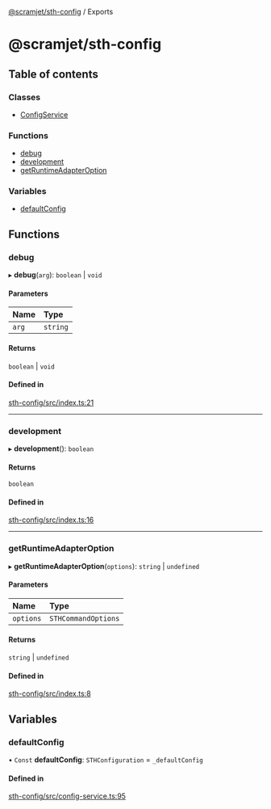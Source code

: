 [@scramjet/sth-config](README.md) / Exports

# @scramjet/sth-config

## Table of contents

### Classes

- [ConfigService](classes/ConfigService.md)

### Functions

- [debug](modules.md#debug)
- [development](modules.md#development)
- [getRuntimeAdapterOption](modules.md#getruntimeadapteroption)

### Variables

- [defaultConfig](modules.md#defaultconfig)

## Functions

### debug

▸ **debug**(`arg`): `boolean` \| `void`

#### Parameters

| Name | Type |
| :------ | :------ |
| `arg` | `string` |

#### Returns

`boolean` \| `void`

#### Defined in

[sth-config/src/index.ts:21](https://github.com/scramjetorg/transform-hub/blob/HEAD/packages/sth-config/src/index.ts#L21)

___

### development

▸ **development**(): `boolean`

#### Returns

`boolean`

#### Defined in

[sth-config/src/index.ts:16](https://github.com/scramjetorg/transform-hub/blob/HEAD/packages/sth-config/src/index.ts#L16)

___

### getRuntimeAdapterOption

▸ **getRuntimeAdapterOption**(`options`): `string` \| `undefined`

#### Parameters

| Name | Type |
| :------ | :------ |
| `options` | `STHCommandOptions` |

#### Returns

`string` \| `undefined`

#### Defined in

[sth-config/src/index.ts:8](https://github.com/scramjetorg/transform-hub/blob/HEAD/packages/sth-config/src/index.ts#L8)

## Variables

### defaultConfig

• `Const` **defaultConfig**: `STHConfiguration` = `_defaultConfig`

#### Defined in

[sth-config/src/config-service.ts:95](https://github.com/scramjetorg/transform-hub/blob/HEAD/packages/sth-config/src/config-service.ts#L95)
